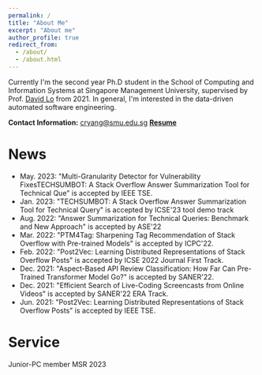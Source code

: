 ```yaml
---
permalink: /
title: "About Me"
excerpt: "About me"
author_profile: true
redirect_from: 
  - /about/
  - /about.html
---
```

Currently I'm the second year Ph.D student in the School of Computing and Information Systems at Singapore Management University, supervised by Prof. [David Lo](http://www.mysmu.edu/faculty/davidlo/) from 2021. In general, I'm interested in the data-driven automated software engineering.

**Contact Information:** <cryang@smu.edu.sg>   [**Resume**](http://autumn-city.github.io/files/resume.pdf)

# News

+ May. 2023: "Multi-Granularity Detector for Vulnerability FixesTECHSUMBOT: A Stack Overflow Answer Summarization Tool for Technical Que" is accepted by IEEE TSE.
+ Jan. 2023: "TECHSUMBOT: A Stack Overflow Answer Summarization Tool for Technical Query" is accepted by ICSE'23 tool demo track
+ Aug. 2022: "Answer Summarization for Technical Queries: Benchmark and New Approach" is accepted by ASE'22
+ Mar. 2022: "PTM4Tag: Sharpening Tag Recommendation of Stack Overflow with Pre-trained Models" is accepted by ICPC'22.
+ Feb. 2022: "Post2Vec: Learning Distributed Representations of Stack Overflow Posts" is accepted by ICSE 2022 Journal First Track.
+ Dec. 2021: "Aspect-Based API Review Classification: How Far Can Pre-Trained Transformer Model Go?" is accepted by SANER'22.
+ Dec. 2021: "Efficient Search of Live-Coding Screencasts from Online Videos" is accepted by SANER'22 ERA Track.
+ Jun. 2021: "Post2Vec: Learning Distributed Representations of Stack Overflow Posts" is accepted by IEEE TSE.

# Service

Junior-PC member MSR 2023
